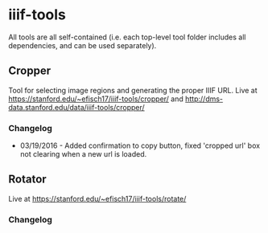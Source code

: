 # iiif-tools
All tools are all self-contained (i.e. each top-level tool folder includes all dependencies, and can be used separately). 

## Cropper
Tool for selecting image regions and generating the proper IIIF URL.
Live at https://stanford.edu/~efisch17/iiif-tools/cropper/ and http://dms-data.stanford.edu/data/iiif-tools/cropper/

### Changelog
+ 03/19/2016 - Added confirmation to copy button, fixed 'cropped url' box not clearing when a new url is loaded.

## Rotator
Live at https://stanford.edu/~efisch17/iiif-tools/rotate/
### Changelog

